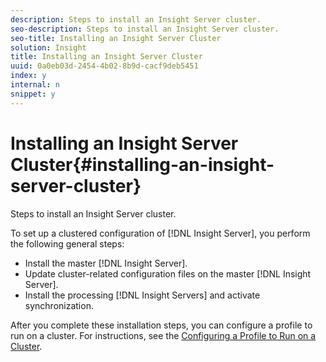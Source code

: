 ```yaml
---
description: Steps to install an Insight Server cluster.
seo-description: Steps to install an Insight Server cluster.
seo-title: Installing an Insight Server Cluster
solution: Insight
title: Installing an Insight Server Cluster
uuid: 0a0eb03d-2454-4b02-8b9d-cacf9deb5451
index: y
internal: n
snippet: y
---
```


# Installing an Insight Server Cluster{#installing-an-insight-server-cluster}

Steps to install an Insight Server cluster.

To set up a clustered configuration of [!DNL Insight Server], you perform the following general steps:

* Install the master [!DNL Insight Server]. 
* Update cluster-related configuration files on the master [!DNL Insight Server]. 
* Install the processing [!DNL Insight Servers] and activate synchronization.

After you complete these installation steps, you can configure a profile to run on a cluster. For instructions, see the [Configuring a Profile to Run on a Cluster](../../../../../home/c-inst-svr/c-install-ins-svr/c-ins-svr-clstrs/c-inst-ins-svr-clstr/c-inst-proc-clstr/c-config-prof-run-clstr.md#concept-c0e68e67c4784bc5af8db61013ca96a3). 
